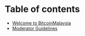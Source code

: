 # Table of contents

* [Welcome to BitcoinMalaysia](README.md)
* [Moderator Guidelines](moderator-guidelines.md)

